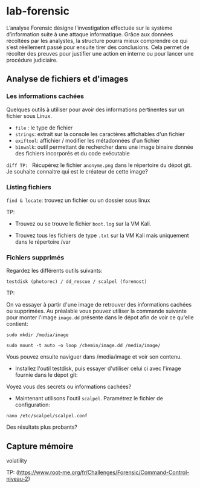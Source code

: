 # lab-forensic

L’analyse Forensic désigne l’investigation effectuée sur le système d’information suite à une attaque informatique. Grâce aux données récoltées par les analystes, la structure pourra mieux comprendre ce qui s’est réellement passé pour ensuite tirer des conclusions. Cela permet de récolter des preuves pour justifier une action en interne ou pour lancer une procédure judiciaire.

## Analyse de fichiers et d'images

### Les informations cachées

Quelques outils à utiliser pour avoir des informations pertinentes sur un fichier sous Linux.

* `file` : le type de fichier
* `strings`: extrait sur la console les caractères affichables d'un fichier
* `exiftool`: affichier / modifier les métadonnées d'un fichier
* `binwalk`: outil permettant de rechercher dans une image binaire donnée des fichiers incorporés et du code exécutable

`diff
TP:
`
Récupérez le fichier `anonyme.png` dans le répertoire du dépot git. Je souhaite connaitre qui est le créateur de cette image?

### Listing fichiers

`find & locate`: trouvez un fichier ou un dossier sous linux

TP:
* Trouvez ou se trouve le fichier `boot.log` sur la VM Kali.

* Trouvez tous les fichiers de type `.txt` sur la VM Kali mais uniquement dans le répertoire /var

### Fichiers supprimés

Regardez les différents outils suivants:

```
testdisk (photorec) / dd_rescue / scalpel (foremost)
```

TP: 

On va essayer à partir d'une image de retrouver des informations cachées ou supprimées.
Au préalable vous pouvez utiliser la commande suivante pour monter l'image `image.dd` présente dans le dépot afin de voir ce qu'elle contient:

```
sudo mkdir /media/image
```

```
sudo mount -t auto -o loop /chemin/image.dd /media/image/
```

Vous pouvez ensuite naviguer dans /media/image et voir son contenu.

* Installez l'outil testdisk, puis essayer d'utiliser celui ci avec l'image fournie dans le dépot git:

Voyez vous des secrets ou informations cachées?
  
* Maintenant utilisons l'outil `scalpel`. Paramétrez le fichier de configuration:

```
nano /etc/scalpel/scalpel.conf
```

Des résultats plus probants?


## Capture mémoire

volatility

TP: (https://www.root-me.org/fr/Challenges/Forensic/Command-Control-niveau-2)






